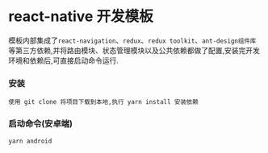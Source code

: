 # react-native 开发模板

模板内部集成了`react-navigation`、`redux`、`redux toolkit`、`ant-design组件库`等第三方依赖,并将路由模块、状态管理模块以及公共依赖都做了配置,安装完开发环境和依赖后,可直接启动命令运行.

### 安装

```
使用 git clone 将项目下载到本地,执行 yarn install 安装依赖
```

### 启动命令(安卓端)

```
yarn android
```
